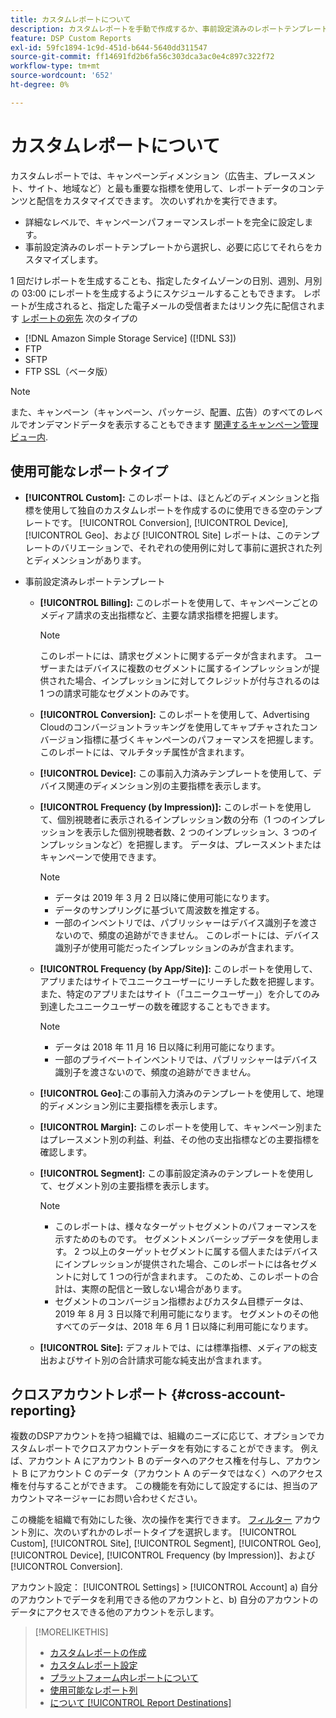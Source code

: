 ```yaml
---
title: カスタムレポートについて
description: カスタムレポートを手動で作成するか、事前設定済みのレポートテンプレートを使用するかのオプションについて説明します。
feature: DSP Custom Reports
exl-id: 59fc1894-1c9d-451d-b644-5640dd311547
source-git-commit: ff14691fd2b6fa56c303dca3ac0e4c897c322f72
workflow-type: tm+mt
source-wordcount: '652'
ht-degree: 0%

---
```


# カスタムレポートについて

カスタムレポートでは、キャンペーンディメンション（広告主、プレースメント、サイト、地域など）と最も重要な指標を使用して、レポートデータのコンテンツと配信をカスタマイズできます。 次のいずれかを実行できます。

* 詳細なレベルで、キャンペーンパフォーマンスレポートを完全に設定します。
* 事前設定済みのレポートテンプレートから選択し、必要に応じてそれらをカスタマイズします。

1 回だけレポートを生成することも、指定したタイムゾーンの日別、週別、月別の 03:00 にレポートを生成するようにスケジュールすることもできます。 レポートが生成されると、指定した電子メールの受信者またはリンク先に配信されます [レポートの宛先](/help/dsp/reports/report-destinations/report-destination-about.md) 次のタイプの

* [!DNL Amazon Simple Storage Service] ([!DNL S3])
* FTP
* SFTP
* FTP SSL（ベータ版）

>[!NOTE]
>
>また、キャンペーン（キャンペーン、パッケージ、配置、広告）のすべてのレベルでオンデマンドデータを表示することもできます [関連するキャンペーン管理ビュー内](/help/dsp/campaign-management/reports/campaign-reports-about.md).

## 使用可能なレポートタイプ

* **[!UICONTROL Custom]:** このレポートは、ほとんどのディメンションと指標を使用して独自のカスタムレポートを作成するのに使用できる空のテンプレートです。 [!UICONTROL Conversion], [!UICONTROL Device], [!UICONTROL Geo]、および [!UICONTROL Site] レポートは、このテンプレートのバリエーションで、それぞれの使用例に対して事前に選択された列とディメンションがあります。

* 事前設定済みレポートテンプレート

   * **[!UICONTROL Billing]:** このレポートを使用して、キャンペーンごとのメディア請求の支出指標など、主要な請求指標を把握します。

      >[!NOTE]
      >
      >このレポートには、請求セグメントに関するデータが含まれます。 ユーザーまたはデバイスに複数のセグメントに属するインプレッションが提供された場合、インプレッションに対してクレジットが付与されるのは 1 つの請求可能なセグメントのみです。

   * **[!UICONTROL Conversion]:** このレポートを使用して、Advertising Cloudのコンバージョントラッキングを使用してキャプチャされたコンバージョン指標に基づくキャンペーンのパフォーマンスを把握します。 このレポートには、マルチタッチ属性が含まれます。

   * **[!UICONTROL Device]:** この事前入力済みテンプレートを使用して、デバイス関連のディメンション別の主要指標を表示します。

   * **[!UICONTROL Frequency (by Impression)]:** このレポートを使用して、個別視聴者に表示されるインプレッション数の分布（1 つのインプレッションを表示した個別視聴者数、2 つのインプレッション、3 つのインプレッションなど）を把握します。 データは、プレースメントまたはキャンペーンで使用できます。

      >[!NOTE]
      >
      >* データは 2019 年 3 月 2 日以降に使用可能になります。
      >* データのサンプリングに基づいて周波数を推定する。
      >* 一部のインベントリでは、パブリッシャーはデバイス識別子を渡さないので、頻度の追跡ができません。 このレポートには、デバイス識別子が使用可能だったインプレッションのみが含まれます。


   * **[!UICONTROL Frequency (by App/Site)]:** このレポートを使用して、アプリまたはサイトでユニークユーザーにリーチした数を把握します。 また、特定のアプリまたはサイト（「ユニークユーザー」）を介してのみ到達したユニークユーザーの数を確認することもできます。

      >[!NOTE]
      >
      >* データは 2018 年 11 月 16 日以降に利用可能になります。
      >* 一部のプライベートインベントリでは、パブリッシャーはデバイス識別子を渡さないので、頻度の追跡ができません。


   * **[!UICONTROL Geo]**:この事前入力済みのテンプレートを使用して、地理的ディメンション別に主要指標を表示します。

   * **[!UICONTROL Margin]:** このレポートを使用して、キャンペーン別またはプレースメント別の利益、利益、その他の支出指標などの主要指標を確認します。

   * **[!UICONTROL Segment]:** この事前設定済みのテンプレートを使用して、セグメント別の主要指標を表示します。

      >[!NOTE]
      >
      >* このレポートは、様々なターゲットセグメントのパフォーマンスを示すためのものです。 セグメントメンバーシップデータを使用します。 2 つ以上のターゲットセグメントに属する個人またはデバイスにインプレッションが提供された場合、このレポートには各セグメントに対して 1 つの行が含まれます。 このため、このレポートの合計は、実際の配信と一致しない場合があります。
      >* セグメントのコンバージョン指標およびカスタム目標データは、2019 年 8 月 3 日以降で利用可能になります。 セグメントのその他すべてのデータは、2018 年 6 月 1 日以降に利用可能になります。


   * **[!UICONTROL Site]:** デフォルトでは、には標準指標、メディアの総支出およびサイト別の合計請求可能な純支出が含まれます。

## クロスアカウントレポート {#cross-account-reporting}

複数のDSPアカウントを持つ組織では、組織のニーズに応じて、オプションでカスタムレポートでクロスアカウントデータを有効にすることができます。 例えば、アカウント A にアカウント B のデータへのアクセス権を付与し、アカウント B にアカウント C のデータ（アカウント A のデータではなく）へのアクセス権を付与することができます。 この機能を有効にして設定するには、担当のアカウントマネージャーにお問い合わせください。

この機能を組織で有効にした後、次の操作を実行できます。 [フィルター](report-settings.md) アカウント別に、次のいずれかのレポートタイプを選択します。  [!UICONTROL Custom], [!UICONTROL Site], [!UICONTROL Segment], [!UICONTROL Geo], [!UICONTROL Device], [!UICONTROL Frequency (by Impression)]、および [!UICONTROL Conversion].

アカウント設定： [!UICONTROL Settings] > [!UICONTROL Account] a) 自分のアカウントでデータを利用できる他のアカウントと、b) 自分のアカウントのデータにアクセスできる他のアカウントを示します。

>[!MORELIKETHIS]
>
>* [カスタムレポートの作成](/help/dsp/reports/report-create.md)
>* [カスタムレポート設定](/help/dsp/reports/report-settings.md)
>* [プラットフォーム内レポートについて](/help/dsp/campaign-management/reports/campaign-reports-about.md)
>* [使用可能なレポート列](/help/dsp/reports/report-columns.md)
>* [について [!UICONTROL Report Destinations]](/help/dsp/reports/report-destinations/report-destination-about.md)

